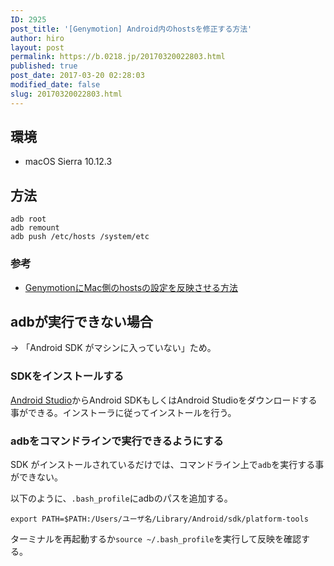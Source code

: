```yaml
---
ID: 2925
post_title: '[Genymotion] Android内のhostsを修正する方法'
author: hiro
layout: post
permalink: https://b.0218.jp/20170320022803.html
published: true
post_date: 2017-03-20 02:28:03
modified_date: false
slug: 20170320022803.html
---
```

## 環境

* macOS Sierra 10.12.3


## 方法

```
adb root
adb remount
adb push /etc/hosts /system/etc
```

### 参考
* [GenymotionにMac側のhostsの設定を反映させる方法](qiita.com/deconcepter/items/c54c50f9287b730b58db)


## adbが実行できない場合

→ 「Android SDK がマシンに入っていない」ため。

### SDKをインストールする
[Android Studio](https://developer.android.com/studio/index.html)からAndroid SDKもしくはAndroid Studioをダウンロードする事ができる。インストーラに従ってインストールを行う。

### adbをコマンドラインで実行できるようにする
SDK がインストールされているだけでは、コマンドライン上で`adb`を実行する事ができない。

以下のように、`.bash_profile`にadbのパスを追加する。

```
export PATH=$PATH:/Users/ユーザ名/Library/Android/sdk/platform-tools
```

ターミナルを再起動するか`source ~/.bash_profile`を実行して反映を確認する。
